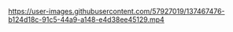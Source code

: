 
https://user-images.githubusercontent.com/57927019/137467476-b124d18c-91c5-44a9-a148-e4d38ee45129.mp4

